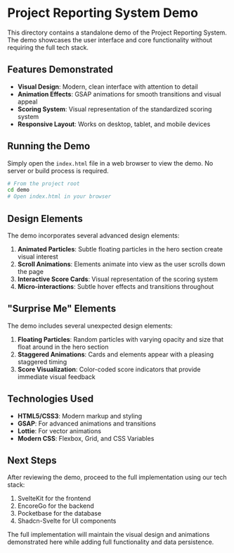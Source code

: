 # Project Reporting System Demo

This directory contains a standalone demo of the Project Reporting System. The demo showcases the user interface and core functionality without requiring the full tech stack.

## Features Demonstrated

- **Visual Design**: Modern, clean interface with attention to detail
- **Animation Effects**: GSAP animations for smooth transitions and visual appeal
- **Scoring System**: Visual representation of the standardized scoring system
- **Responsive Layout**: Works on desktop, tablet, and mobile devices

## Running the Demo

Simply open the `index.html` file in a web browser to view the demo. No server or build process is required.

```bash
# From the project root
cd demo
# Open index.html in your browser
```

## Design Elements

The demo incorporates several advanced design elements:

1. **Animated Particles**: Subtle floating particles in the hero section create visual interest
2. **Scroll Animations**: Elements animate into view as the user scrolls down the page
3. **Interactive Score Cards**: Visual representation of the scoring system
4. **Micro-interactions**: Subtle hover effects and transitions throughout

## "Surprise Me" Elements

The demo includes several unexpected design elements:

1. **Floating Particles**: Random particles with varying opacity and size that float around in the hero section
2. **Staggered Animations**: Cards and elements appear with a pleasing staggered timing
3. **Score Visualization**: Color-coded score indicators that provide immediate visual feedback

## Technologies Used

- **HTML5/CSS3**: Modern markup and styling
- **GSAP**: For advanced animations and transitions
- **Lottie**: For vector animations
- **Modern CSS**: Flexbox, Grid, and CSS Variables

## Next Steps

After reviewing the demo, proceed to the full implementation using our tech stack:

1. SvelteKit for the frontend
2. EncoreGo for the backend
3. Pocketbase for the database
4. Shadcn-Svelte for UI components

The full implementation will maintain the visual design and animations demonstrated here while adding full functionality and data persistence.
